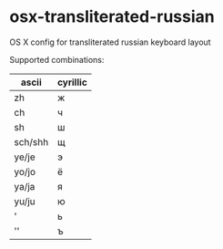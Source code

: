 # osx-transliterated-russian
OS X config for transliterated russian keyboard layout

Supported combinations:

ascii | cyrillic
------|---------
zh | ж
ch | ч
sh | ш
sch/shh | щ
ye/je | э
yo/jo | ё
ya/ja | я
yu/ju | ю
' | ь
'' | ъ
